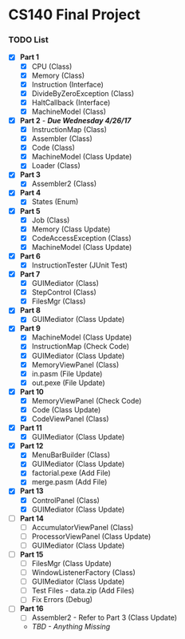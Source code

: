 # CS140 Final Project

### TODO List
- [x] **Part 1**
  - [x] CPU (Class)
  - [x] Memory (Class)
  - [x] Instruction (Interface)
  - [x] DivideByZeroException (Class)
  - [x] HaltCallback (Interface)
  - [x] MachineModel (Class)
- [x] **Part 2** - ***Due Wednesday 4/26/17***
  - [x] InstructionMap (Class)
  - [x] Assembler (Class)
  - [x] Code (Class)
  - [x] MachineModel (Class Update)
  - [x] Loader (Class)
- [x] **Part 3**
  - [x] Assembler2 (Class)
- [x] **Part 4**
  - [x] States (Enum)
- [x] **Part 5**
  - [x] Job (Class)
  - [x] Memory (Class Update)
  - [x] CodeAccessException (Class)
  - [x] MachineModel (Class Update)
- [x] **Part 6**
  - [x] InstructionTester (JUnit Test)
- [x] **Part 7**
  - [x] GUIMediator (Class)
  - [x] StepControl (Class)
  - [x] FilesMgr (Class)
- [x] **Part 8**
  - [x] GUIMediator (Class Update)
- [x] **Part 9**
  - [x] MachineModel (Class Update)
  - [x] InstructionMap (Check Code)
  - [x] GUIMediator (Class Update)
  - [x] MemoryViewPanel (Class)
  - [x] in.pasm (File Update)
  - [x] out.pexe (File Update)
- [x] **Part 10**
  - [x] MemoryViewPanel (Check Code)
  - [x] Code (Class Update)
  - [x] CodeViewPanel (Class)
- [x] **Part 11**
  - [x] GUIMediator (Class Update)
- [x] **Part 12**
  - [x] MenuBarBuilder (Class)
  - [x] GUIMediator (Class Update)
  - [x] factorial.pexe (Add File)
  - [x] merge.pasm (Add File)
- [x] **Part 13**
  - [x] ControlPanel (Class)
  - [x] GUIMediator (Class Update)
- [ ] **Part 14**
  - [ ] AccumulatorViewPanel (Class)
  - [ ] ProcessorViewPanel (Class Update)
  - [ ] GUIMediator (Class Update)
- [ ] **Part 15**
  - [ ] FilesMgr (Class Update)
  - [ ] WindowListenerFactory (Class)
  - [ ] GUIMediator (Class Update)
  - [ ] Test Files - data.zip (Add Files)
  - [ ] Fix Errors (Debug)
- [ ] **Part 16**
  - [ ] Assembler2 - Refer to Part 3 (Class Update)
  - *TBD - Anything Missing*
